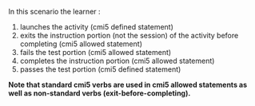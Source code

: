 In this scenario the learner :
1. launches the activity (cmi5 defined statement)
2. exits the instruction portion (not the session) of the activity before completing (cmi5 allowed statement)
3. fails the test portion (cmi5 allowed statement)
4. completes the instruction portion (cmi5 allowed statement)
5. passes the test portion (cmi5 defined statement)

__Note that standard cmi5 verbs are used in cmi5 allowed statements as well as non-standard verbs (exit-before-completing).__

